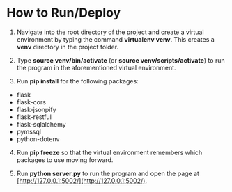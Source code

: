 # How to Run/Deploy

1. Navigate into the root directory of the project and create a virtual environment by typing the command **virtualenv venv**. This creates a **venv** directory in the project folder.

2. Type **source venv/bin/activate** (or **source venv/scripts/activate**) to run the program in the aforementioned virtual environment.

3. Run **pip install** for the following packages:
* flask
* flask-cors
* flask-jsonpify
* flask-restful
* flask-sqlalchemy
* pymssql
* python-dotenv

4. Run **pip freeze** so that the virtual environment remembers which packages to use moving forward.

5. Run **python server.py** to run the program and open the page at [http://127.0.0.1:5002/](http://127.0.0.1:5002/).
